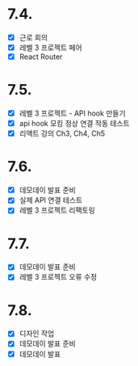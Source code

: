 # 7.4.

- [x] 근로 회의
- [x] 레벨 3 프로젝트 페어
- [x] React Router

# 7.5. 

- [x] 레벨 3 프로젝트 - API hook 만들기
- [x] api hook 모킹 정상 연결 작동 테스트
- [x] 리액트 강의 Ch3, Ch4, Ch5

# 7.6. 

- [x] 데모데이 발표 준비
- [x] 실제 API 연결 테스트
- [x] 레벨 3 프로젝트 리팩토링

# 7.7. 

- [x] 데모데이 발표 준비
- [x] 레벨 3 프로젝트 오류 수정

# 7.8. 

- [x] 디자인 작업
- [x] 데모데이 발표 준비
- [x] 데모데이 발표
